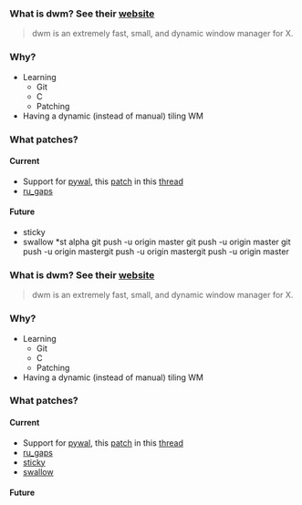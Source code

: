 ### What is dwm? See their [website](https://dwm.suckless.org/)
> dwm is an extremely fast, small, and dynamic window manager for X.

### Why?
* Learning
  * Git
  * C
  * Patching
* Having a dynamic (instead of manual) tiling WM

### What patches?

#### Current
* Support for [pywal](https://github.com/dylanaraps/pywal), this [patch](https://github.com/dylanaraps/pywal/files/2751496/wal.patch.zip) in this [thread](https://github.com/dylanaraps/pywal/issues/186)
* [ru_gaps](https://dwm.suckless.org/patches/ru_gaps/)

#### Future
* sticky
* swallow
*st alpha
git push -u origin master
git push -u origin master
git push -u origin mastergit push -u origin mastergit push -u origin master
### What is dwm? See their [website](https://dwm.suckless.org/)
> dwm is an extremely fast, small, and dynamic window manager for X.

### Why?
* Learning
  * Git
  * C
  * Patching
* Having a dynamic (instead of manual) tiling WM

### What patches?

#### Current
* Support for [pywal](https://github.com/dylanaraps/pywal), this [patch](https://github.com/dylanaraps/pywal/files/2751496/wal.patch.zip) in this [thread](https://github.com/dylanaraps/pywal/issues/186)
* [ru_gaps](https://dwm.suckless.org/patches/ru_gaps/)
* [sticky](https://dwm.suckless.org/patches/sticky/)
* [swallow](https://dwm.suckless.org/patches/swallow/)
#### Future
